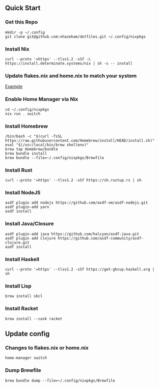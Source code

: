 ## Quick Start

### Get this Repo
```
mkdir -p ~/.config
git clone git@github.com:nhazekam/dotfiles.git ~/.config/nixpkgs
```

### Install Nix
```
curl --proto '=https' --tlsv1.2 -sSf -L https://install.determinate.systems/nix | sh -s -- install
```

### Update flakes.nix and home.nix to match your system
[Example](https://juliu.is/tidying-your-home-with-nix/)

### Enable Home Manager via Nix
```
cd ~/.config/nixpkgs
nix run . switch
```

### Install Homebrew
```
/bin/bash -c "$(curl -fsSL https://raw.githubusercontent.com/Homebrew/install/HEAD/install.sh)"
eval "$(/usr/local/bin/brew shellenv)"
brew tap Homebrew/bundle
brew bundle install
brew bundle --file=~/.config/nixpkgs/Brewfile
```

### Install Rust
```
curl --proto '=https' --tlsv1.2 -sSf https://sh.rustup.rs | sh
```

### Install NodeJS
```
asdf plugin add nodejs https://github.com/asdf-vm/asdf-nodejs.git
asdf plugin-add yarn
asdf install
```

### Install Java/Closure
```
asdf plugin-add java https://github.com/halcyon/asdf-java.git
asdf plugin add clojure https://github.com/asdf-community/asdf-clojure.git
asdf install
```

### Install Haskell
```
curl --proto '=https' --tlsv1.2 -sSf https://get-ghcup.haskell.org | sh
```

### Install Lisp
```
brew install sbcl
```

### Install Racket
```
brew install --cask racket
```

## Update config

### Changes to flakes.nix or home.nix
```
home-manager switch
```

### Dump Brewfile
```
brew bundle dump --file=~/.config/nixpkgs/Brewfile
```

